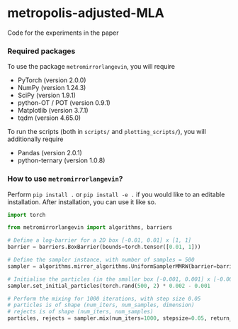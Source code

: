 # metropolis-adjusted-MLA
Code for the experiments in the paper

### Required packages

To use the package `metromirrorlangevin`, you will require
- PyTorch (version 2.0.0)
- NumPy (version 1.24.3)
- SciPy (version 1.9.1)
- python-OT / POT (version 0.9.1)
- Matplotlib (version 3.7.1)
- tqdm (version 4.65.0)

To run the scripts (both in `scripts/` and `plotting_scripts/`), you will additionally require
- Pandas (version 2.0.1)
- python-ternary (version 1.0.8)

### How to use `metromirrorlangevin`?

Perform `pip install .` or `pip install -e .` if you would like to an editable installation.
After installation, you can use it like so.

```python
import torch

from metromirrorlangevin import algorithms, barriers

# Define a log-barrier for a 2D box [-0.01, 0.01] x [1, 1]
barrier = barriers.BoxBarrier(bounds=torch.tensor([0.01, 1]))

# Define the sampler instance, with number of samples = 500
sampler = algorithms.mirror_algorithms.UniformSamplerMMRW(barrier=barrier, num_samples=500)

# Initialise the particles (in the smaller box [-0.001, 0.001] x [-0.001, 0.001]
sampler.set_initial_particles(torch.rand(500, 2) * 0.002 - 0.001

# Perform the mixing for 1000 iterations, with step size 0.05
# particles is of shape (num_iters, num_samples, dimension)
# rejects is of shape (num_iters, num_samples)
particles, rejects = sampler.mix(num_iters=1000, stepsize=0.05, return_particles=True, no_progress=False)
```
